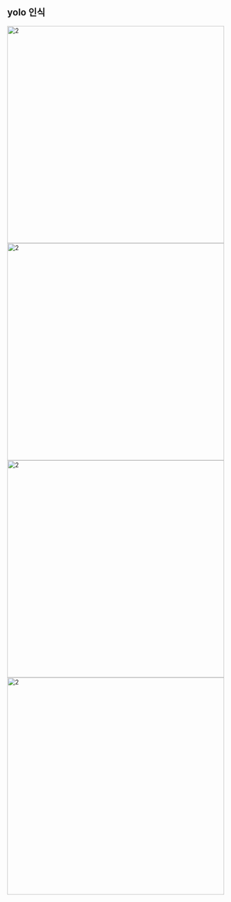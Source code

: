 ## yolo 인식
<img width="500" alt="2" src="https://github.com/user-attachments/assets/a2f69e8e-2bbc-44a0-bfd8-6855a25fca28">
<img width="500" alt="2" src="https://github.com/user-attachments/assets/0f86b595-fc8b-41d6-bbfa-9705f4c78539">
<img width="500" alt="2" src="https://github.com/user-attachments/assets/c6b62f7e-af08-4ff5-b089-de67a992056c">
<img width="500" alt="2" src="https://github.com/user-attachments/assets/867f9b8f-5d9a-4581-a0a7-2c697aa6079c">
